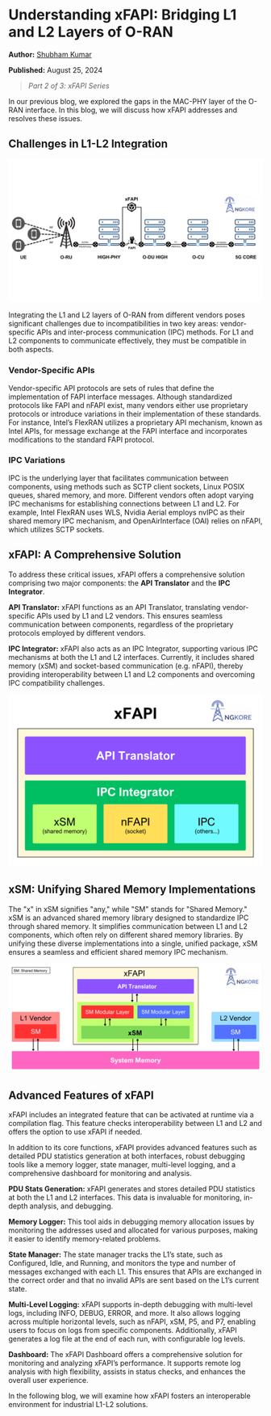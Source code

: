 # Understanding xFAPI: Bridging L1 and L2 Layers of O-RAN

**Author:** [Shubham Kumar](https://www.linkedin.com/in/chmodshubham/)

**Published:** August 25, 2024

> _Part 2 of 3: xFAPI Series_

In our previous blog, we explored the gaps in the MAC-PHY layer of the O-RAN interface. In this blog, we will discuss how xFAPI addresses and resolves these issues.

## Challenges in L1-L2 Integration

![alt text](./images/xfapi-bridging-l1-l2-gap/l1-l2-interoperability.png)

Integrating the L1 and L2 layers of O-RAN from different vendors poses significant challenges due to incompatibilities in two key areas: vendor-specific APIs and inter-process communication (IPC) methods. For L1 and L2 components to communicate effectively, they must be compatible in both aspects.

### Vendor-Specific APIs

Vendor-specific API protocols are sets of rules that define the implementation of FAPI interface messages. Although standardized protocols like FAPI and nFAPI exist, many vendors either use proprietary protocols or introduce variations in their implementation of these standards. For instance, Intel’s FlexRAN utilizes a proprietary API mechanism, known as Intel APIs, for message exchange at the FAPI interface and incorporates modifications to the standard FAPI protocol.

### IPC Variations

IPC is the underlying layer that facilitates communication between components, using methods such as SCTP client sockets, Linux POSIX queues, shared memory, and more. Different vendors often adopt varying IPC mechanisms for establishing connections between L1 and L2. For example, Intel FlexRAN uses WLS, Nvidia Aerial employs nvIPC as their shared memory IPC mechanism, and OpenAirInterface (OAI) relies on nFAPI, which utilizes SCTP sockets.

## xFAPI: A Comprehensive Solution

To address these critical issues, xFAPI offers a comprehensive solution comprising two major components: the **API Translator** and the **IPC Integrator**.

**API Translator:** xFAPI functions as an API Translator, translating vendor-specific APIs used by L1 and L2 vendors. This ensures seamless communication between components, regardless of the proprietary protocols employed by different vendors.

**IPC Integrator:** xFAPI also acts as an IPC Integrator, supporting various IPC mechanisms at both the L1 and L2 interfaces. Currently, it includes shared memory (xSM) and socket-based communication (e.g. nFAPI), thereby providing interoperability between L1 and L2 components and overcoming IPC compatibility challenges.

![alt text](./images/xfapi-bridging-l1-l2-gap/xfapi.png)

## xSM: Unifying Shared Memory Implementations

The "x" in xSM signifies "any," while "SM" stands for "Shared Memory." xSM is an advanced shared memory library designed to standardize IPC through shared memory. It simplifies communication between L1 and L2 components, which often rely on different shared memory libraries. By unifying these diverse implementations into a single, unified package, xSM ensures a seamless and efficient shared memory IPC mechanism.

![alt text](./images/xfapi-bridging-l1-l2-gap/xsm.png)

## Advanced Features of xFAPI

xFAPI includes an integrated feature that can be activated at runtime via a compilation flag. This feature checks interoperability between L1 and L2 and offers the option to use xFAPI if needed.

In addition to its core functions, xFAPI provides advanced features such as detailed PDU statistics generation at both interfaces, robust debugging tools like a memory logger, state manager, multi-level logging, and a comprehensive dashboard for monitoring and analysis.

**PDU Stats Generation:** xFAPI generates and stores detailed PDU statistics at both the L1 and L2 interfaces. This data is invaluable for monitoring, in-depth analysis, and debugging.

**Memory Logger:** This tool aids in debugging memory allocation issues by monitoring the addresses used and allocated for various purposes, making it easier to identify memory-related problems.

**State Manager:** The state manager tracks the L1’s state, such as Configured, Idle, and Running, and monitors the type and number of messages exchanged with each L1. This ensures that APIs are exchanged in the correct order and that no invalid APIs are sent based on the L1’s current state.

**Multi-Level Logging:** xFAPI supports in-depth debugging with multi-level logs, including INFO, DEBUG, ERROR, and more. It also allows logging across multiple horizontal levels, such as nFAPI, xSM, P5, and P7, enabling users to focus on logs from specific components. Additionally, xFAPI generates a log file at the end of each run, with configurable log levels.

**Dashboard:** The xFAPI Dashboard offers a comprehensive solution for monitoring and analyzing xFAPI’s performance. It supports remote log analysis with high flexibility, assists in status checks, and enhances the overall user experience.

In the following blog, we will examine how xFAPI fosters an interoperable environment for industrial L1-L2 solutions.
